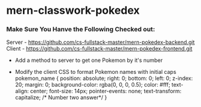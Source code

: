 # mern-classwork-pokedex

### Make Sure You Hanve the Following Checked out:

Server - https://github.com/cs-fullstack-master/mern-pokedex-backend.git
Client - https://github.com/cs-fullstack-master/mern-pokedex-frontend.git

* Add a method to server to get one Pokemon by it's number

* Modify the client CSS to format Pokemon names with initial caps
pokemon_name {
  position: absolute;
  right: 0;
  bottom: 0;
  left: 0;
  z-index: 20;
  margin: 0;
  background-color: rgba(0, 0, 0, 0.5);
  color: #fff;
  text-align: center;
  font-size: 14px;
  pointer-events: none;
  text-transform: capitalize; /* Number two answer*/
}
